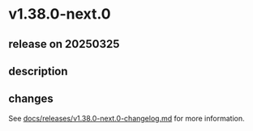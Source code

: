 # v1.38.0-next.0

## release on 20250325
## description
## changes
See <a href="https://github.com/backstage/backstage/blob/master/docs/releases/v1.38.0-next.0-changelog.md">docs/releases/v1.38.0-next.0-changelog.md</a> for more information.

